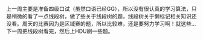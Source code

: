 上一周主要是准备四级口试（虽然口语已经GG），所以没有很认真的学习算法，只是稍微的看了一点线段树，做了些关于线段树的题，线段树关于懒标记相关知识还没看。周天的比赛因为是区域赛的题，所以比较难，还是要努力学习啊！就这些... 下一周把线段树看完，然后上HDU刷一些题。
